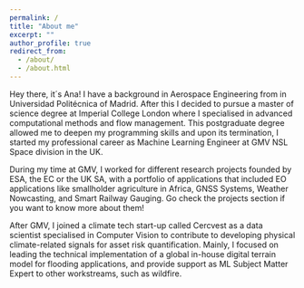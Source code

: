 ```yaml
---
permalink: /
title: "About me"
excerpt: ""
author_profile: true
redirect_from: 
  - /about/
  - /about.html
---
```


Hey there, it´s Ana! I have a background in Aerospace Engineering from in Universidad Politécnica of Madrid. After this I decided to pursue a master of science degree at Imperial College London where I specialised in advanced computational methods and flow management. This postgraduate degree allowed me to deepen my programming skills and upon its termination, I started my professional career as Machine Learning Engineer at GMV NSL Space division in the UK.  


During my time at GMV, I worked for different research projects founded by ESA, the EC or the UK SA, with a portfolio of applications that included EO applications like smallholder agriculture in Africa, GNSS Systems, Weather Nowcasting, and Smart Railway Gauging. Go check the projects section if you want to know more about them! 

After GMV, I joined a climate tech start-up called Cercvest as a data scientist specialised in Computer Vision to contribute to developing physical climate-related signals for asset risk quantification. Mainly, I focused on leading the technical implementation of a global in-house digital terrain model for flooding applications, and provide support as ML Subject Matter Expert to other workstreams, such as wildfire.  






